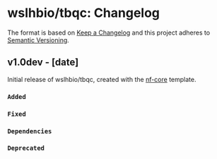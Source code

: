 # wslhbio/tbqc: Changelog

The format is based on [Keep a Changelog](https://keepachangelog.com/en/1.0.0/)
and this project adheres to [Semantic Versioning](https://semver.org/spec/v2.0.0.html).

## v1.0dev - [date]

Initial release of wslhbio/tbqc, created with the [nf-core](https://nf-co.re/) template.

### `Added`

### `Fixed`

### `Dependencies`

### `Deprecated`
